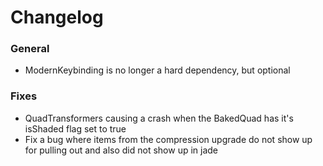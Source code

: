 # Changelog

### General
- ModernKeybinding is no longer a hard dependency, but optional

### Fixes
- QuadTransformers causing a crash when the BakedQuad has it's isShaded flag set to true
- Fix a bug where items from the compression upgrade do not show up for pulling out and also did not show up in jade